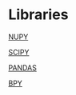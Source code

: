 # Libraries

[NUPY](https://numpy.org/)

[SCIPY](https://scipy.org/)

[PANDAS](https://pandas.pydata.org/)

[BPY](https://docs.blender.org/api/current/index.html)
